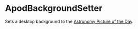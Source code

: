 # ApodBackgroundSetter

Sets a desktop background to the [Astronomy Picture of the Day](https://apod.nasa.gov).

